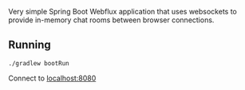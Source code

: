 Very simple Spring Boot Webflux application that uses websockets to provide in-memory chat rooms between browser connections.

## Running

```shell
./gradlew bootRun
```

Connect to <localhost:8080>